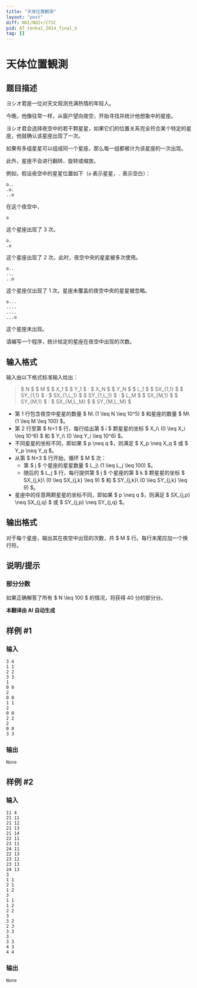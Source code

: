 ```yaml
---
title: "天体位置観測"
layout: "post"
diff: NOI/NOI+/CTSC
pid: AT_tenka1_2014_final_b
tag: []
---
```


# 天体位置観測

## 题目描述

ヨシオ君是一位对天文观测充满热情的年轻人。

今晚，他像往常一样，从窗户望向夜空，开始寻找并统计他想象中的星座。

ヨシオ君会选择夜空中的若干颗星星，如果它们的位置关系完全符合某个特定的星座，他就确认该星座出现了一次。

如果有多组星星可以组成同一个星座，那么每一组都被计为该星座的一次出现。

此外，星座不会进行翻转、旋转或缩放。

例如，假设夜空中的星星位置如下（`o` 表示星星，`.` 表示空白）：

```
o..
.o.
..o
```

在这个夜空中，

```
o
```

这个星座出现了 3 次。

```
o.
.o
```

这个星座出现了 2 次。此时，夜空中央的星星被多次使用。

```
o..
...
..o
```

这个星座仅出现了 1 次。星座未覆盖的夜空中央的星星被忽略。

```
o...
....
....
...o
```

这个星座未出现。

请编写一个程序，统计给定的星座在夜空中出现的次数。

## 输入格式

输入由以下格式标准输入给出：

> $ N $ $ M $ $ X_1 $ $ Y_1 $ : $ X_N $ $ Y_N $ $ L_1 $ $ SX_{1,1} $ $ SY_{1,1} $ : $ SX_{1,L_1} $ $ SY_{1,L_1} $ : $ L_M $ $ SX_{M,1} $ $ SY_{M,1} $ : $ SX_{M,L_M} $ $ SY_{M,L_M} $

- 第 1 行包含夜空中星星的数量 $ N\ (1 \leq N \leq 10^5) $ 和星座的数量 $ M\ (1 \leq M \leq 100) $。
- 第 2 行至第 $ N+1 $ 行，每行给出第 $ i $ 颗星星的坐标 $ X_i\ (0 \leq X_i \leq 10^6) $ 和 $ Y_i\ (0 \leq Y_i \leq 10^6) $。
- 不同星星的坐标不同，即如果 $ p \neq q $，则满足 $ X_p \neq X_q $ 或 $ Y_p \neq Y_q $。
- 从第 $ N+3 $ 行开始，循环 $ M $ 次：
  - 第 $ j $ 个星座的星星数量 $ L_j\ (1 \leq L_j \leq 100) $。
  - 随后的 $ L_j $ 行，每行提供第 $ j $ 个星座的第 $ k $ 颗星星的坐标 $ SX_{j,k}\ (0 \leq SX_{j,k} \leq 9) $ 和 $ SY_{j,k}\ (0 \leq SY_{j,k} \leq 9) $。
- 星座中的任意两颗星星的坐标不同，即如果 $ p \neq q $，则满足 $ SX_{j,p} \neq SX_{j,q} $ 或 $ SY_{j,p} \neq SY_{j,q} $。

## 输出格式

对于每个星座，输出其在夜空中出现的次数，共 $ M $ 行。每行末尾应加一个换行符。

## 说明/提示

### 部分分数

如果正确解答了所有 $ N \leq 100 $ 的情况，将获得 40 分的部分分。

 **本翻译由 AI 自动生成**

## 样例 #1

### 输入

```
3 4
1 1
2 2
3 3
1
0 0
2
0 0
1 1
2
0 0
2 2
2
0 0
3 3
```

### 输出

```
None
```

## 样例 #2

### 输入

```
11 4
21 11
21 12
21 13
21 14
22 11
23 11
24 11
22 13
23 12
23 13
24 13
3
1 1
2 1
1 2
3
1 1
1 2
2 2
3
3 2
2 3
3 3
3
3 3
4 3
4 4
```

### 输出

```
None
```

